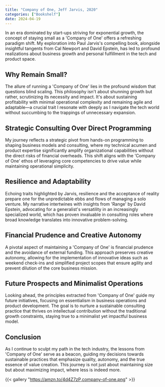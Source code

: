 ```yaml
---
title: "Company of One, Jeff Jarvis, 2020"
categories: ["Bookshelf"]
date: 2024-04-19
---
```


In an era dominated by start-ups striving for exponential growth, the concept of staying small as a 'Company of One' offers a refreshing paradigm shift. My exploration into Paul Jarvis's compelling book, alongside insightful tangents from Cal Newport and David Epstein, has led to profound realizations about business growth and personal fulfillment in the tech and product space.

## Why Remain Small?

The allure of running a 'Company of One' lies in the profound wisdom that questions blind scaling. This philosophy isn't about shunning growth but rather, scrutinizing its necessity and impact. It's about sustaining profitability with minimal operational complexity and remaining agile and adaptable—a crucial trait I resonate with deeply as I navigate the tech world without succumbing to the trappings of unnecessary expansion.

## Strategic Consulting Over Direct Programming

My journey reflects a strategic pivot from hands-on programming to shaping business models and consulting, where my technical acumen and product expertise significantly amplify organizational capabilities without the direct risks of financial overheads. This shift aligns with the 'Company of One' ethos of leveraging core competencies to drive value while maintaining operational simplicity.

## Resilience and Adaptability

Echoing traits highlighted by Jarvis, resilience and the acceptance of reality prepare one for the unpredictable ebbs and flows of managing a solo venture. My narrative intertwines with insights from 'Range' by David Epstein, advocating for a generalist's versatility in an increasingly specialized world, which has proven invaluable in consulting roles where broad knowledge translates into innovative problem-solving.

## Financial Prudence and Creative Autonomy

A pivotal aspect of maintaining a 'Company of One' is financial prudence and the avoidance of external funding. This approach preserves creative autonomy, allowing for the implementation of innovative ideas such as weekend check-ins and simplified project scopes that ensure agility and prevent dilution of the core business mission.

## Future Prospects and Minimalist Operations

Looking ahead, the principles extracted from 'Company of One' guide my future initiatives, focusing on essentialism in business operations and product development. The goal is to nurture a sustainable consulting practice that thrives on intellectual contribution without the traditional growth constraints, staying true to a minimalist yet impactful business model.

## Conclusion

As I continue to sculpt my path in the tech industry, the lessons from 'Company of One' serve as a beacon, guiding my decisions towards sustainable practices that emphasize quality, autonomy, and the true essence of value creation. This journey is not just about maintaining size but about maximizing impact, where less is indeed more.

{{< gallery "https://amzn.to/4d4Z7zP,company-of-one.png" >}}
